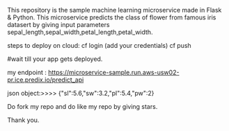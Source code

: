 This repository is the sample machine learning microservice made in Flask & Python. This microservice predicts the class of flower from famous iris datasert by giving input parameters sepal_length,sepal_width,petal_length,petal_width.

steps to deploy on cloud:
cf login
(add your credentials)
cf push

#wait till your app gets deployed.

my endpoint :
https://microservice-sample.run.aws-usw02-pr.ice.predix.io/predict_api

json object:>>>>
{"sl":5.6,"sw":3.2,"pl":5.4,"pw":2}

Do fork my repo and do like my repo by giving stars.

Thank you.
